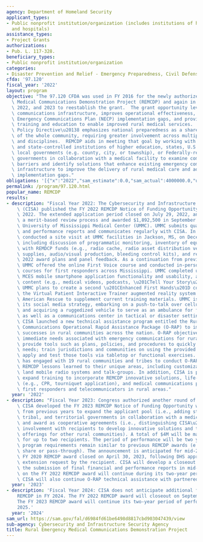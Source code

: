 ```yaml
---
agency: Department of Homeland Security
applicant_types:
- Public nonprofit institution/organization (includes institutions of higher education
  and hospitals)
assistance_types:
- Project Grants
authorizations:
- Pub. L. 117-328.
beneficiary_types:
- Public nonprofit institution/organization
categories:
- Disaster Prevention and Relief - Emergency Preparedness, Civil Defense
cfda: '97.120'
fiscal_year: '2022'
layout: program
objective: "The 97.120 CFDA was used in FY 2016 for the newly authorized Rural Emergency\
  \ Medical Communications Demonstration Project (REMCDP) and again in FY 2018, 2020,\
  \ 2022, and 2023 to reestablish the grant.  The grant opportunity leverages emergency\
  \ communications infrastructure, improves operational effectiveness, addresses National\
  \ Emergency Communications Plan (NECP) implementation gaps, and provides communications\
  \ training and education to enable improved rural medical services.  \n\nThe Presidential\
  \ Policy Directive\u20138 emphasizes national preparedness as a shared responsibility\
  \ of the whole community, requiring greater involvement across multiple jurisdictions\
  \ and disciplines.  REMCDP aids in meeting that goal by working with up to two public\
  \ and state-controlled institutions of higher education, states, U.S. territories,\
  \ local governments (e.g. county, city, or township), or Federally-recognized Tribal\
  \ governments in collaboration with a medical facility to examine communications\
  \ barriers and identify solutions that enhance existing emergency communications\
  \ infrastructure to improve the delivery of rural medical care and address NECP\
  \ implementation gaps."
obligations: '[{"x":"2022","sam_estimate":0.0,"sam_actual":4000000.0,"usa_spending_actual":1872935.24},{"x":"2023","sam_estimate":6000000.0,"sam_actual":0.0,"usa_spending_actual":0.0},{"x":"2024","sam_estimate":0.0,"sam_actual":0.0,"usa_spending_actual":0.0}]'
permalink: /program/97.120.html
popular_name: REMCDP
results:
- description: "Fiscal Year 2022: The Cybersecurity and Infrastructure Security Agency\
    \ (CISA) published the FY 2022 REMCDP Notice of Funding Opportunity on June 1,\
    \ 2022. The extended application period closed on July 29, 2022, and CISA completed\
    \ a merit-based review process and awarded $1,892,500 in September 2022 to the\
    \ University of Mississippi Medical Center (UMMC). UMMC submits quarterly financial\
    \ and performance reports and communicates regularly with CISA. In addition, CISA\
    \ conducted a site visit at UMMC facilities in Jackson, MS, on December 2, 2022,\
    \ including discussion of programmatic monitoring, inventory of equipment purchased\
    \ with REMDCP funds (e.g., radio cache, radio asset distribution vehicles, training\
    \ supplies, audio/visual production, bleeding control kits), and review of FY\
    \ 2022 award plans and panel feedback. As a continuation from previous awards,\
    \ UMMC offered the online First Voice course and conducted in-person First Hands\
    \ courses for first responders across Mississippi. UMMC completed updates to the\
    \ MCES mobile smartphone application functionality and usability, as well as added\
    \ content (e.g., medical videos, podcasts, \u201CTell Your Story\u201D feature).\
    \ UMMC plans to create a second \u201CEnhanced First Hands\u201D course and introduce\
    \ the Virtual Patient Interactive Trainer augmented reality system from North\
    \ American Rescue to supplement current training materials. UMMC is also reviewing\
    \ its social media strategy, embarking on a push-to-talk over cellular demonstration,\
    \ and acquiring a ruggedized vehicle to serve as an ambulance for first responders,\
    \ as well as a communications center in tactical or disaster settings.\n\nLastly,\
    \ CISA launched a new technical assistance program entitled the Rural Emergency\
    \ Communications Operational Rapid Assistance Package (O-RAP) to implement REMCDP\
    \ successes in rural communities across the nation. O-RAP objectives are to identify\
    \ immediate needs associated with emergency communications for rural medical care;\
    \ provide tools such as plans, policies, and procedures to quickly address identified\
    \ needs; train jurisdictions and communities on using the provided tools; and\
    \ apply and test those tools via tabletop or functional exercises. To date, CISA\
    \ has engaged with 19 rural communities and tribes to conduct O-RAP and tailor\
    \ REMCDP lessons learned to their unique areas, including customization to regional\
    \ land mobile radio systems and talk-groups. In addition, CISA is planning to\
    \ expand training to incorporate REMCDP innovative solutions, life-saving techniques\
    \ (e.g., CPR, tourniquet application), and medical communications procedures to\
    \ first responders and telecommunicators in rural areas."
  year: '2022'
- description: "Fiscal Year 2023: Congress authorized another round of REMCDP funding.\
    \ CISA developed the FY 2023 REMCDP Notice of Funding Opportunity with modifications\
    \ from previous years to expand the applicant pool (i.e., adding state, local,\
    \ tribal, and territorial governments in collaboration with a medical facility)\
    \ and award as cooperative agreements (i.e., distinguishing CISA\u2019s substantial\
    \ involvement with recipients to develop innovative solutions and technical assistance\
    \ offerings for other rural communities). A total of $4M will be made available\
    \ for up to two recipients. The period of performance will be two years. Other\
    \ program requirements remain similar to previous REMCDP awards (e.g., no cost\
    \ share or pass-through). The announcement is anticipated for mid-2023. \n\nThe\
    \ FY 2020 REMCDP award closed on April 30, 2023, following DHS approval of a no-cost\
    \ extension request by the recipient. CISA will develop a closeout report following\
    \ the submission of final financial and performance reports in mid-2023. Work\
    \ on the FY 2022 REMCDP award will continue during its two-year period of performance.\
    \ CISA will also continue O-RAP technical assistance with partnered communities."
  year: '2023'
- description: 'Fiscal Year 2024: CISA does not anticipate additional funding for
    REMCDP in FY 2024. The FY 2022 REMCDP award will closeout on September 29, 2024.
    The FY 2023 REMCDP award will continue its two-year period of performance into
    2025.'
  year: '2024'
sam_url: https://sam.gov/fal/d6984fd61be6498d8817cbd903047439/view
sub-agency: Cybersecurity and Infrastructure Security Agency
title: Rural Emergency Medical Communications Demonstration Project
---
```

